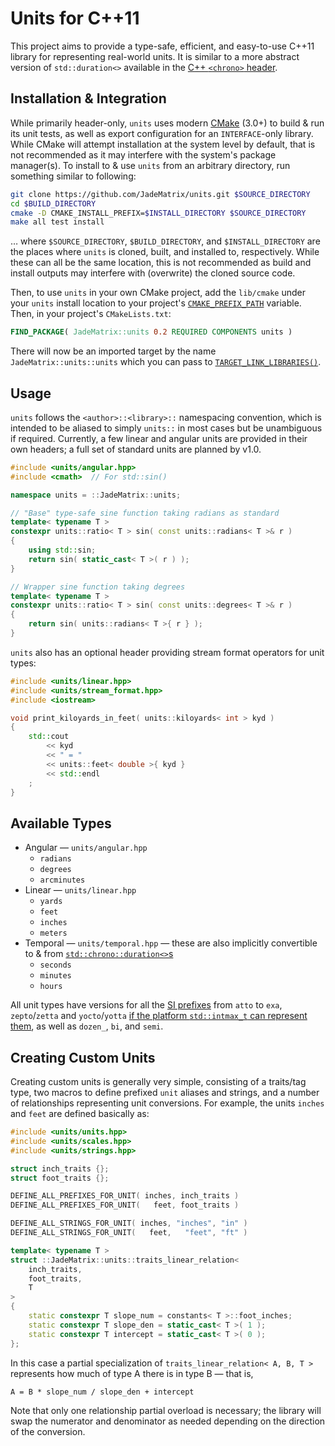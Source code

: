# Units for C++11

This project aims to provide a type-safe, efficient, and easy-to-use C++11 library for representing real-world units.  It is similar to a more abstract version of `std::duration<>` available in the [C++ `<chrono>` header](https://en.cppreference.com/w/cpp/chrono).


## Installation & Integration

While primarily header-only, `units` uses modern [CMake](https://cmake.org/) (3.0+) to build & run its unit tests, as well as export configuration for an `INTERFACE`-only library.  While CMake will attempt installation at the system level by default, that is not recommended as it may interfere with the system's package manager(s).  To install to & use `units` from an arbitrary directory, run something similar to following:

```sh
git clone https://github.com/JadeMatrix/units.git $SOURCE_DIRECTORY
cd $BUILD_DIRECTORY
cmake -D CMAKE_INSTALL_PREFIX=$INSTALL_DIRECTORY $SOURCE_DIRECTORY
make all test install
```

… where `$SOURCE_DIRECTORY`, `$BUILD_DIRECTORY`, and `$INSTALL_DIRECTORY` are the places where `units` is cloned, built, and installed to, respectively.  While these can all be the same location, this is not recommended as build and install outputs may interfere with (overwrite) the cloned source code.

Then, to use `units` in your own CMake project, add the `lib/cmake` under your `units` install location to your project's [`CMAKE_PREFIX_PATH`](https://cmake.org/cmake/help/latest/variable/CMAKE_PREFIX_PATH.html) variable.  Then, in your project's `CMakeLists.txt`:

```cmake
FIND_PACKAGE( JadeMatrix::units 0.2 REQUIRED COMPONENTS units )
```

There will now be an imported target by the name `JadeMatrix::units::units` which you can pass to [`TARGET_LINK_LIBRARIES()`](https://cmake.org/cmake/help/latest/command/target_link_libraries.html).

## Usage

`units` follows the `<author>::<library>::` namespacing convention, which is intended to be aliased to simply `units::` in most cases but be unambiguous if required.  Currently, a few linear and angular units are provided in their own headers; a full set of standard units are planned by v1.0.

```cpp
#include <units/angular.hpp>
#include <cmath>  // For std::sin()

namespace units = ::JadeMatrix::units;

// "Base" type-safe sine function taking radians as standard
template< typename T >
constexpr units::ratio< T > sin( const units::radians< T >& r )
{
    using std::sin;
    return sin( static_cast< T >( r ) );
}

// Wrapper sine function taking degrees
template< typename T >
constexpr units::ratio< T > sin( const units::degrees< T >& r )
{
    return sin( units::radians< T >{ r } );
}
```

`units` also has an optional header providing stream format operators for unit types:

```cpp
#include <units/linear.hpp>
#include <units/stream_format.hpp>
#include <iostream>

void print_kiloyards_in_feet( units::kiloyards< int > kyd )
{
    std::cout
        << kyd
        << " = "
        << units::feet< double >{ kyd }
        << std::endl
    ;
}
```

## Available Types

* Angular — `units/angular.hpp`
    * `radians`
    * `degrees`
    * `arcminutes`
* Linear — `units/linear.hpp`
    * `yards`
    * `feet`
    * `inches`
    * `meters`
* Temporal — `units/temporal.hpp` — these are also implicitly convertible to & from [`std::chrono::duration<>`s](https://en.cppreference.com/w/cpp/chrono/duration)
    * `seconds`
    * `minutes`
    * `hours`

All unit types have versions for all the [SI prefixes](https://en.wikipedia.org/wiki/Metric_prefix) from `atto` to `exa`, `zepto`/`zetta` and `yocto`/`yotta` [if the platform `std::intmax_t` can represent them](https://en.cppreference.com/w/cpp/numeric/ratio/ratio), as well as `dozen_`, `bi`, and `semi`.

## Creating Custom Units

Creating custom units is generally very simple, consisting of a traits/tag type, two macros to define prefixed `unit` aliases and strings, and a number of relationships representing unit conversions.  For example, the units `inches` and `feet` are defined basically as:

```cpp
#include <units/units.hpp>
#include <units/scales.hpp>
#include <units/strings.hpp>

struct inch_traits {};
struct foot_traits {};

DEFINE_ALL_PREFIXES_FOR_UNIT( inches, inch_traits )
DEFINE_ALL_PREFIXES_FOR_UNIT(   feet, foot_traits )

DEFINE_ALL_STRINGS_FOR_UNIT( inches, "inches", "in" )
DEFINE_ALL_STRINGS_FOR_UNIT(   feet,   "feet", "ft" )

template< typename T >
struct ::JadeMatrix::units::traits_linear_relation<
    inch_traits,
    foot_traits,
    T
>
{
    static constexpr T slope_num = constants< T >::foot_inches;
    static constexpr T slope_den = static_cast< T >( 1 );
    static constexpr T intercept = static_cast< T >( 0 );
};
```

In this case a partial specialization of `traits_linear_relation< A, B, T >` represents how much of type A there is in type B — that is,

```
A = B * slope_num / slope_den + intercept
```

Note that only one relationship partial overload is necessary; the library will swap the numerator and denominator as needed depending on the direction of the conversion.
